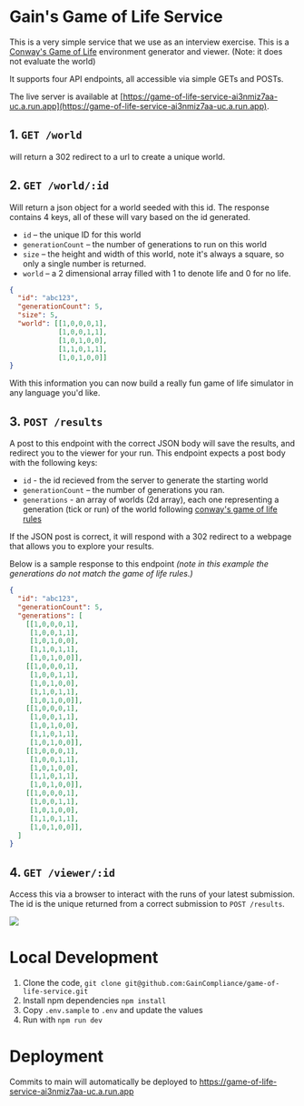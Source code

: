 # Gain's Game of Life Service

This is a very simple service that we use as an interview exercise. This is a [Conway's Game of Life](https://en.wikipedia.org/wiki/Conway%27s_Game_of_Life) environment generator and viewer. (Note: it does not evaluate the world)

It supports four API endpoints, all accessible via simple GETs and POSTs.

The live server is available at [https://game-of-life-service-ai3nmiz7aa-uc.a.run.app](https://game-of-life-service-ai3nmiz7aa-uc.a.run.app).

## 1. `GET /world`
will return a 302 redirect to a url to create a unique world.

## 2. `GET /world/:id`
Will return a json object for a world seeded with this id. The response contains 4 keys, all of these will vary based on the id generated.

* `id` – the unique ID for this world
* `generationCount` – the number of generations to run on this world
* `size` – the height and width of this world, note it's always a square, so only a single number is returned.
* `world` – a 2 dimensional array filled with 1 to denote life and 0 for no life.

```json
{
  "id": "abc123",
  "generationCount": 5,
  "size": 5,
  "world": [[1,0,0,0,1],
            [1,0,0,1,1],
            [1,0,1,0,0],
            [1,1,0,1,1],
            [1,0,1,0,0]]
}
```

With this information you can now build a really fun game of life simulator in any language you'd like.

## 3. `POST /results`
A post to this endpoint with the correct JSON body will save the results, and redirect you to the viewer for your run. This endpoint expects a post body with the following keys:

* `id` - the id recieved from the server to generate the starting world
* `generationCount` – the number of generations you ran.
* `generations` - an array of worlds (2d array), each one representing a generation (tick or run) of the world following [conway's game of life rules](https://en.wikipedia.org/wiki/Conway%27s_Game_of_Life#Rules)

If the JSON post is correct, it will respond with a 302 redirect to a webpage that allows you to explore your results.

Below is a sample response to this endpoint _(note in this example the generations do not match the game of life rules.)_

```json
{
  "id": "abc123",
  "generationCount": 5,
  "generations": [
    [[1,0,0,0,1],
     [1,0,0,1,1],
     [1,0,1,0,0],
     [1,1,0,1,1],
     [1,0,1,0,0]],
    [[1,0,0,0,1],
     [1,0,0,1,1],
     [1,0,1,0,0],
     [1,1,0,1,1],
     [1,0,1,0,0]],
    [[1,0,0,0,1],
     [1,0,0,1,1],
     [1,0,1,0,0],
     [1,1,0,1,1],
     [1,0,1,0,0]],
    [[1,0,0,0,1],
     [1,0,0,1,1],
     [1,0,1,0,0],
     [1,1,0,1,1],
     [1,0,1,0,0]],
    [[1,0,0,0,1],
     [1,0,0,1,1],
     [1,0,1,0,0],
     [1,1,0,1,1],
     [1,0,1,0,0]],
  ]
}
```

## 4. `GET /viewer/:id`
Access this via a browser to interact with the runs of your latest submission. The id is the unique returned from a correct submission to `POST /results`.

![](https://user-images.githubusercontent.com/626/140633546-cd670422-8b16-4cc0-a7d0-441c415eeac7.jpeg)


# Local Development

1. Clone the code, `git clone git@github.com:GainCompliance/game-of-life-service.git`
2. Install npm dependencies `npm install`
3. Copy `.env.sample` to `.env` and update the values
3. Run with `npm run dev`

# Deployment

Commits to main will automatically be deployed to https://game-of-life-service-ai3nmiz7aa-uc.a.run.app
